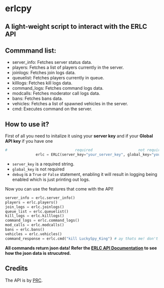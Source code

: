 # erlcpy
A light-weight script to interact with the ERLC API
-------

## Commmand list:
- server_info: Fetches server status data.
- players: Fetches a list of players currently in the server.
- joinlogs: Fetches join logs data.
- queuelist: Fetches players currently in queue.
- killlogs: Fetches kill logs data.
- command_logs: Fetches command logs data.
- modcalls: Fetches moderator call logs data.
- bans: Fetches bans data.
- vehicles: Fetches a list of spawned vehicles in the server.
- cmd: Executes command on the server.

## How to use it?
First of all you need to initalize it using your **server key** and if your **Global API key** if you have one
```python
#                               required                     not required           default = false and not required
              erlc = ERLC(server_key="your_server_key", global_key="your_global_key", debug=True)
```

- `server_key` is a required string.
- `global_key` is not required
- `debug` is a `True` or `False` statement, enabling it will result in logging being enabled which is just printing out logs.


Now you can use the features that come with the API!
```python
server_info = erlc.server_info() 
players = erlc.players()
join_logs = erlc.joinlogs()
queue_list = erlc.queuelist()
kill_logs = erlc.killlogs()
command_logs = erlc.command_logs()
mod_calls = erlc.modcalls()
bans = erlc.bans()
vehicles = erlc.vehicles()
command_response = erlc.cmd("kill LuckySpy_King") # ay thats me! don't kill me!!
```


**All commands return json data! Refer the [ERLC API Documentation](https://apidocs.policeroleplay.community/for-developers/api-reference) to see how the json data is strucutred.**

## Credits
The API is by [PRC](https://twitter.com/PRC_Roblox).
